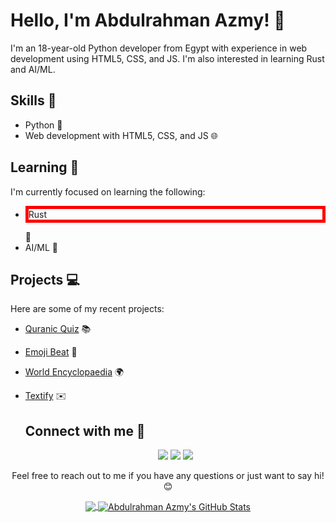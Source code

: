 # Hello, I'm Abdulrahman Azmy! 👋

I'm an 18-year-old Python developer from Egypt with experience in web development using HTML5, CSS, and JS. I'm also interested in learning Rust and AI/ML.

## Skills 🚀

- Python 🐍
- Web development with HTML5, CSS, and JS 🌐

## Learning 📖

I'm currently focused on learning the following:

- <p style="border: 5px solid red">Rust</p> 🦀
- AI/ML 🤖

## Projects 💻

Here are some of my recent projects:

- [Quranic Quiz](https://heartfelt-kangaroo-ee8ab5.netlify.app) 📚
- [Emoji Beat](https://glistening-daffodil-5cf9df.netlify.app/) 🎵
- [World Encyclopaedia](https://festive-lamarr-a9315a.netlify.app) 🌍
- [Textify](https://startling-belekoy-2f8198.netlify.app) ✉️

    <h2>Connect with me 🤝</h2>
    <p align="center">
      <a href="https://codeman.gq"><img src="https://img.shields.io/badge/Website-%20-3423A6?style=flat-square&logo=Google-Chrome&logoColor=white&link=https://codeman.gq" /></a>
      <a href="https://github.com/abdulrahman-2005"><img src="https://img.shields.io/badge/GitHub-%20-181717?style=flat-square&logo=GitHub&logoColor=white&link=https://github.com/abdulrahman-2005" /></a>
      <a href="https://twitter.com/Abdulra42082285"><img src="https://img.shields.io/badge/Twitter-%20-1DA1F2?style=flat-square&logo=Twitter&logoColor=white&link=https://twitter.com/Abdulra42082285" /></a>
    </p>
  </samp>
</p>

<p align="center">Feel free to reach out to me if you have any questions or just want to say hi! 😊</p>

<p align="center"><a href="https://github.com/abdulrahman-2005/abdulrahman-2005">
  <img align="center" src="https://github-readme-stats.vercel.app/api/top-langs/?username=abdulrahman-2005&langs_count=4&theme=radical" />
    
<a href="https://github.com/abdulrahman-2005/abdulrahman-2005">
  <img align="center" src="https://github-readme-stats.vercel.app/api?username=abdulrahman-2005&show_icons=true&line_height=33&count_private=true&theme=radical" alt="Abdulrahman Azmy's GitHub Stats" />
</a>

</p>
